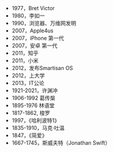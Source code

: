 
- 1977，Bret Victor
- 1980，李如一
- 1990，浏览器、万维网发明
- 2007，Apple4us
- 2007，iPhone 第一代
- 2007，安卓 第一代
- 2011，知乎
- 2011，小米
- 2012，发布Smartisan OS
- 2012，上大学
- 2013，IT公论
- 1921-2021，许渊冲
- 1906-1992 葛传椝
- 1895-1976 林语堂
- 1817-1862, 梭罗
- 1997，《哈利波特1》
- 1835-1910，马克·吐温
- 1847，《简爱》
- 1667-1745，斯威夫特（Jonathan Swift）